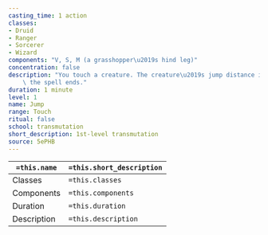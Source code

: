 ```yaml
---
casting_time: 1 action
classes:
- Druid
- Ranger
- Sorcerer
- Wizard
components: "V, S, M (a grasshopper\u2019s hind leg)"
concentration: false
description: "You touch a creature. The creature\u2019s jump distance is tripled until\
    \ the spell ends."
duration: 1 minute
level: 1
name: Jump
range: Touch
ritual: false
school: transmutation
short_description: 1st-level transmutation
source: 5ePHB
---
```


| `=this.name` | `=this.short_description` |
| ------------ | ------------------------- |
| Classes      | `=this.classes`           |
| Components   | `=this.components`        |
| Duration     | `=this.duration`          |
| Description  | `=this.description`       |
